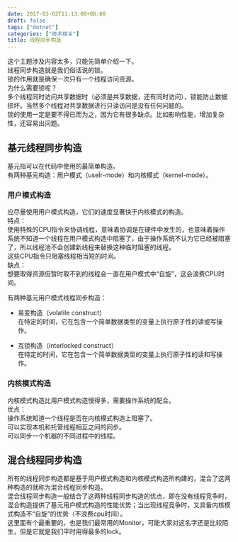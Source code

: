 ```yaml
---
date: 2017-03-02T11:13:00+08:00
draft: false
tags: ["dotnet"]
categories: ["技术相关"]
title: 线程同步构造
---
```

这个主题涉及内容太多，只能先简单介绍一下。  
线程同步构造就是我们俗话说的锁。  
锁的作用就是确保一次只有一个线程访问资源。  
为什么需要锁呢？  
多个线程同时访问共享数据时（必须是共享数据，还有同时访问），锁能防止数据损坏。当然多个线程对共享数据进行只读访问是没有任何问题的。  
锁的使用一定是要不得已而为之，因为它有很多缺点。比如影响性能，增加复杂性，还容易出问题。

##  基元线程同步构造
基元指可以在代码中使用的最简单构造。  
有两种基元构造：用户模式（useÏr-mode）和内核模式（kernel-mode）。  
### 用户模式构造
应尽量使用用户模式构造，它们的速度显著快于内核模式的构造。  
特点：  
使用特殊的CPU指令来协调线程，意味着协调是在硬件中发生的，也意味着操作系统不知道一个线程在用户模式构造中阻塞了，由于操作系统不认为它已经被阻塞了，所以线程池不会创建新线程来替换这种临时阻塞的线程。  
这些CPU指令只阻塞线程相当短的时间。  
缺点：  
想要取得资源但暂时取不到的线程会一直在用户模式中“自旋”，这会浪费CPU时间。  

有两种基元用户模式线程同步构造：  

- 易变构造（volatile construct）  
在特定的时间，它在包含一个简单数据类型的变量上执行原子性的读或写操作。

- 互锁构造（interlocked construct）  
在特定的时间，它在包含一个简单数据类型的变量上执行原子性的读和写操作。

### 内核模式构造
内核模式构造比用户模式构造慢得多，需要操作系统的配合。  
优点：  
操作系统知道一个线程是否在内核模式构造上阻塞了。  
可以实现本机和托管线程相互之间的同步。  
可以同步一个机器的不同进程中的线程。  

## 混合线程同步构造

所有的线程同步构造都是基于用户模式构造和内核模式构造所构建的，混合了这两种构造的就称为混合线程同步构造。  
混合线程同步构造一般结合了这两种线程同步构造的优点，即在没有线程竞争时，混合构造提供了基元用户模式构造的性能优势；当出现线程竞争时，又具备内核模式构造不“自旋”的优势（不浪费cpu时间）。  
这里面有个最重要的，也是我们最常用的Monitor，可能大家对这名字还是比较陌生，但是它就是我们平时用得最多的lock。